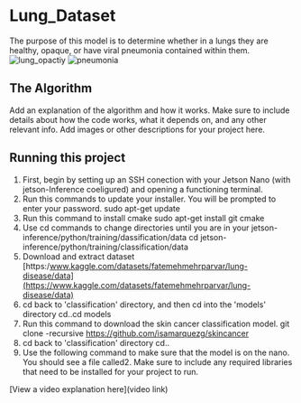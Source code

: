 # Lung_Dataset

The purpose of this model is to determine whether in a lungs they are healthy, opaque, or have viral pneumonia contained within them.
![lung_opactiy](https://github.com/user-attachments/assets/1a8a66c7-0de2-4e4f-b3fd-161e460aedd7)
![pneumonia](https://github.com/user-attachments/assets/f81c8772-4a9b-43ea-86d7-d9d2e42dbd01)

## The Algorithm

Add an explanation of the algorithm and how it works. Make sure to include details about how the code works, what it depends on, and any other relevant info. Add images or other descriptions for your project here. 

## Running this project

1. First, begin by setting up an SSH conection with your Jetson Nano (with jetson-Inference coeligured) and opening a functioning terminal.
2. Run this commands to update your installer. You will be prompted to enter your password.
 sudo apt-get update
3. Run this command to install cmake
 sudo apt-get install git cmake
5. Use cd commands to change directories until you are in your jetson-inference/python/training/dassification/data
 cd jetson-inference/python/training/classification/data
6. Download and extract dataset
 [https:/www.kaggle.com/datasets/fatemehmehrparvar/lung-disease/data](https://www.kaggle.com/datasets/fatemehmehrparvar/lung-disease/data)
7. cd back to 'classification' directory, and then cd into the 'models' directory
 cd..cd models
8. Run this command to download the skin cancer classification model.
 git clone -recursive https://github.com/isamarquezg/skincancer
9. cd back to 'classification' directory
 cd..
10. Use the following command to make sure that the model is on the nano. You should see a file called2. Make sure to include any required libraries that need to be installed for your project to run.

[View a video explanation here](video link)
